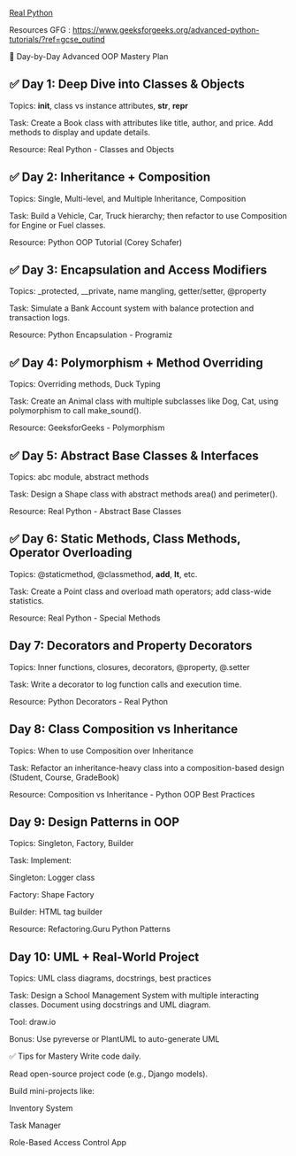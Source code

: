
[Real Python](https://www.realpython.com/python3-object-oriented-programming)


Resources GFG : https://www.geeksforgeeks.org/advanced-python-tutorials/?ref=gcse_outind

🧠 Day-by-Day Advanced OOP Mastery Plan
## ✅ Day 1: Deep Dive into Classes & Objects
Topics: __init__, class vs instance attributes, __str__, __repr__

Task: Create a Book class with attributes like title, author, and price. Add methods to display and update details.

Resource: Real Python - Classes and Objects

## ✅ Day 2: Inheritance + Composition
Topics: Single, Multi-level, and Multiple Inheritance, Composition

Task: Build a Vehicle, Car, Truck hierarchy; then refactor to use Composition for Engine or Fuel classes.

Resource: Python OOP Tutorial (Corey Schafer)

## ✅ Day 3: Encapsulation and Access Modifiers
Topics: _protected, __private, name mangling, getter/setter, @property

Task: Simulate a Bank Account system with balance protection and transaction logs.

Resource: Python Encapsulation - Programiz

## ✅ Day 4: Polymorphism + Method Overriding
Topics: Overriding methods, Duck Typing

Task: Create an Animal class with multiple subclasses like Dog, Cat, using polymorphism to call make_sound().

Resource: GeeksforGeeks - Polymorphism

## ✅ Day 5: Abstract Base Classes & Interfaces
Topics: abc module, abstract methods

Task: Design a Shape class with abstract methods area() and perimeter().

Resource: Real Python - Abstract Base Classes

## ✅ Day 6: Static Methods, Class Methods, Operator Overloading
Topics: @staticmethod, @classmethod, __add__, __lt__, etc.

Task: Create a Point class and overload math operators; add class-wide statistics.

Resource: Real Python - Special Methods

## Day 7: Decorators and Property Decorators
Topics: Inner functions, closures, decorators, @property, @<property>.setter

Task: Write a decorator to log function calls and execution time.

Resource: Python Decorators - Real Python

## Day 8: Class Composition vs Inheritance
Topics: When to use Composition over Inheritance

Task: Refactor an inheritance-heavy class into a composition-based design (Student, Course, GradeBook)

Resource: Composition vs Inheritance - Python OOP Best Practices

## Day 9: Design Patterns in OOP
Topics: Singleton, Factory, Builder

Task: Implement:

Singleton: Logger class

Factory: Shape Factory

Builder: HTML tag builder

Resource: Refactoring.Guru Python Patterns

## Day 10: UML + Real-World Project
Topics: UML class diagrams, docstrings, best practices

Task: Design a School Management System with multiple interacting classes. Document using docstrings and UML diagram.

Tool: draw.io

Bonus: Use pyreverse or PlantUML to auto-generate UML

✅ Tips for Mastery
Write code daily.

Read open-source project code (e.g., Django models).

Build mini-projects like:

Inventory System

Task Manager

Role-Based Access Control App



